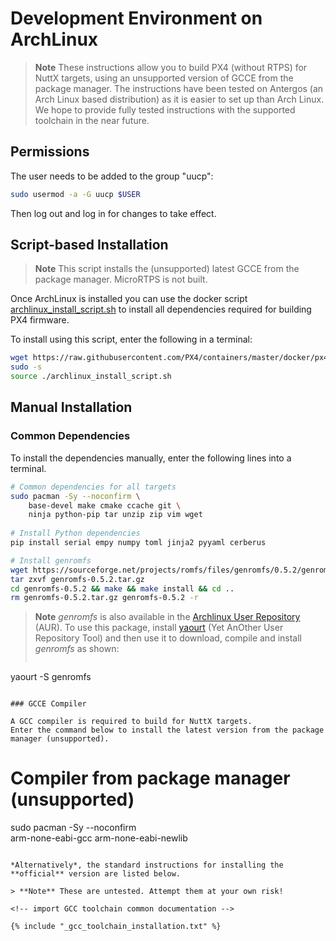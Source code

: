 # Development Environment on ArchLinux

> **Note** These instructions allow you to build PX4 (without RTPS) for NuttX targets, using an unsupported version of GCCE from the package manager. The instructions have been tested on Antergos (an Arch Linux based distribution) as it is easier to set up than Arch Linux. We hope to provide fully tested instructions with the supported toolchain in the near future.

## Permissions

The user needs to be added to the group "uucp":

```sh
sudo usermod -a -G uucp $USER
```

Then log out and log in for changes to take effect.


## Script-based Installation

> **Note** This script installs the (unsupported) latest GCCE from the package manager. MicroRTPS is not built.

Once ArchLinux is installed you can use the docker script 
[archlinux_install_script.sh](https://github.com/PX4/containers/blob/master/docker/px4-dev/scripts/archlinux_install_script.sh)
to install all dependencies required for building PX4 firmware.

To install using this script, enter the following in a terminal:
```sh
wget https://raw.githubusercontent.com/PX4/containers/master/docker/px4-dev/scripts/archlinux_install_script.sh
sudo -s
source ./archlinux_install_script.sh
```

<!-- 
> Follow the instructions [below](#gcc-toolchain-installation) to install the supported version.
-->


## Manual Installation

### Common Dependencies

To install the dependencies manually, enter the following lines into a terminal.

```sh
# Common dependencies for all targets
sudo pacman -Sy --noconfirm \
    base-devel make cmake ccache git \
    ninja python-pip tar unzip zip vim wget
    
# Install Python dependencies
pip install serial empy numpy toml jinja2 pyyaml cerberus

# Install genromfs
wget https://sourceforge.net/projects/romfs/files/genromfs/0.5.2/genromfs-0.5.2.tar.gz
tar zxvf genromfs-0.5.2.tar.gz
cd genromfs-0.5.2 && make && make install && cd ..
rm genromfs-0.5.2.tar.gz genromfs-0.5.2 -r 
```

> **Note** *genromfs* is also available in the 
> [Archlinux User Repository](https://aur.archlinux.org/packages/genromfs/) (AUR).
> To use this package, install [yaourt](https://archlinux.fr/yaourt-en) (Yet AnOther User Repository Tool) 
> and then use it to download, compile and install *genromfs* as shown:
> ```sh
  yaourt -S genromfs
  ```

### GCCE Compiler

A GCC compiler is required to build for NuttX targets. 
Enter the command below to install the latest version from the package manager (unsupported).

```
# Compiler from package manager (unsupported)
sudo pacman -Sy --noconfirm \
    arm-none-eabi-gcc arm-none-eabi-newlib
```

*Alternatively*, the standard instructions for installing the **official** version are listed below. 

> **Note** These are untested. Attempt them at your own risk!

<!-- import GCC toolchain common documentation -->

{% include "_gcc_toolchain_installation.txt" %}
